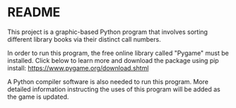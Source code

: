 # README

This project is a graphic-based Python program that involves sorting different library books via their distinct call numbers.

In order to run this program, the free online library called "Pygame" must be installed. Click below to learn more and download the package using pip install:
https://www.pygame.org/download.shtml

A Python compiler software is also needed to run this program. More detailed information instructing the uses of this program will be added as the game is updated.
